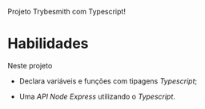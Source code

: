 Projeto Trybesmith com Typescript!

# Habilidades

Neste projeto

- Declara variáveis e funções com tipagens _Typescript_;

- Uma _API Node Express_ utilizando o _Typescript_.